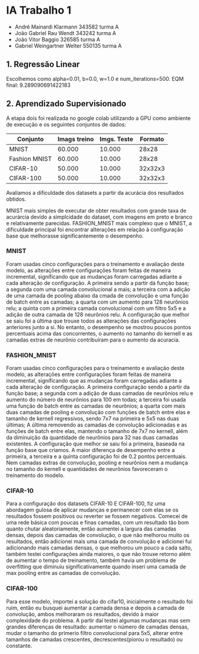 # IA Trabalho 1
<ul>
  <li>André Mainardi Klarmann 343582 turma A</li>
  <li>João Gabriel Rau Wendt 343242 turma A</li>
  <li>João Vitor Baggio 326585 turma A</li>
  <li>Gabriel Weingartner Welter 550135 turma A</li>
</ul>

## 1. Regressão Linear

<p>
Escolhemos como alpha=0.01, b=0.0, w=1.0 e num_iterations=500. EQM final: 9.289090691422183 
</p>

## 2. Aprendizado Supervisionado

A etapa dois foi realizada no google colab utilizando a GPU como ambiente de execução e os seguintes conjuntos de dados:

| Conjunto      | Imags treino   | Imgs. Teste  | Formato   |     
|---------------|----------------|--------------|-----------|       
| MNIST         | 60.000          | 10.000        | 28x28     |  
| Fashion MNIST | 60.000          | 10.000        | 28x28     |  
| CIFAR-10      | 50.000          | 10.000        | 32x32x3   |    
| CIFAR-100     | 50.000          | 10.000        | 32x32x3   |    

Avaliamos a dificuldade dos datasets a partir da acurácia dos resultados obtidos.

MNIST mais simples de executar de obter resultados com grande taxa de acurárcia devido a simplcidade do dataset, com imagens em preto e branco e relativamente parecidas. 
FASHION_MNIST mais complexo que o MNIST, a dificuldade principal foi encontrar alterações em relação à configuração base que melhorasse significantemente o desempenho.



### MNIST
Foram usadas cinco configurações para o treinamento e avaliação deste modelo, as alterações entre configurações foram feitas de maneira incremental, significando que as mudanças foram carregadas adiante a cada alteração de configuração. 
A primeira sendo a partir da função base; a segunda com uma camada convolucional a mais; a terceira com a adição de uma camada de pooling abaixo da cmada de convolução e uma função de batch entre as camadas; a quarta com um aumento para 128 neurônios relu; a quinta com a primeira camada convolucional com um filtro 5x5 e a adição de outra camada de 128 neurônios relu.
A configuração que melhor se saiu foi a última que trouxe todos as alterações das configurações anteriores junto a si. No entanto, o desempenho se mostrou poucos pontos percentuais acima das concorrentes, o aumento no tamanho do kernell e as camadas extras de neurônio contribuíram para o aumento da acuracia.

### FASHION_MNIST
Foram usadas cinco configurações para o treinamento e avaliação deste modelo, as alterações entre configurações foram feitas de maneira incremental, significando que as mudanças foram carregadas adiante a cada alteração de configuração. 
A primeira configuração sendo a partir da função base; a segunda com a adição de duas camadas de neurônios relu e aumento do número de neurônios para 100 em todas; a terceira foi usada uma função de batch entre as camadas de neurônios; a quarta com mais duas camadas de pooling e convolução com funções de batch entre elas e tamanho de kernell regressivos, sendo 7x7 na primeira e 5x5 nas duas últimas; A última removendo as camadas de convolução adicionadas e as funções de batch entre elas, mantendo o tamanho de 7x7 no kernell, além da diminuição da quantidade de neurônios para 32 nas duas camadas existentes. 
A configuração que melhor se saiu foi a primeira, baseada na função base que criamos. A maior diferença de desempenho entre a primeira, a terceira e a quinta configuração foi de 0.2 pontos percentuais. Nem camadas extras de convolução, pooling e neurônios nem a mudança no tamanho do kernell e quantidades de neurônios favoreceram o treinamento do modelo. 

### CIFAR-10
Para a configuração dos datasets CIFAR-10 E CIFAR-100, fiz uma abordagem gulosa de aplicar mudanças e permanecer com elas se os resultados fossem positivos ou reverter se fossem negativos.
Comecei de uma rede básica com poucas e finas camadas, com um resultado tão bom quanto chutar aleatoriamente, então aumentei a largura das camadas densas, depois das camadas de convolução, o que não melhorou muito os resultados, então adicionei mais uma camada de convolução e adicionei fui adicionando mais camadas densas, o que melhorou um pouco a cada salto, também testei configurações ainda maiores, o que não trouxe retorno além de aumentar o tempo de treinamento, também havia um problema de overfitting que diminuiu significativamente quando inseri uma camada de max pooling entre as camadas de convolução.

### CIFAR-100
Para esse modelo, importei a solução do cifar10, inicialmente o resultado foi ruim, então eu busquei aumentar a camada densa e depois a camada de convolução, ambos melhoraram os resultados, devido à maior complexidade do problema. A partir daí testei algumas mudanças mas sem grandes diferenças de resultado: aumentar o número de camadas densas, mudar o tamanho do primerio filtro convolucional para 5x5, alterar entre tamanhos de camadas crescentes, decrescentes(piorou o resultado) ou constante.